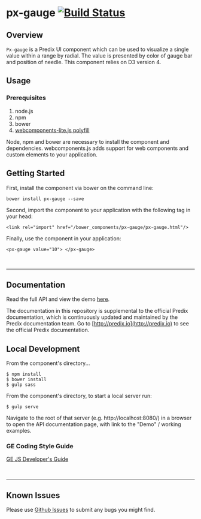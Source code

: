 # px-gauge [![Build Status](https://travis-ci.org/PredixDev/px-gauge.svg?branch=master)](https://travis-ci.org/PredixDev/px-gauge)

## Overview

`Px-gauge` is a Predix UI component which can be used to visualize a single value within a range by radial. The value is presented by color of gauge bar and position of needle. This component relies on D3 version 4.

## Usage

### Prerequisites
1. node.js
2. npm
3. bower
4. [webcomponents-lite.js polyfill](https://github.com/webcomponents/webcomponentsjs)

Node, npm and bower are necessary to install the component and dependencies. webcomponents.js adds support for web components and custom elements to your application.

## Getting Started

First, install the component via bower on the command line:

```
bower install px-gauge --save
```

Second, import the component to your application with the following tag in your head:

```
<link rel="import" href="/bower_components/px-gauge/px-gauge.html"/>
```

Finally, use the component in your application:

```
<px-gauge value="10"> </px-gauge>
```

<br />
<hr />

## Documentation

Read the full API and view the demo [here](https://www.predix-ui.com/#/elements/vis/px-gauge).

The documentation in this repository is supplemental to the official Predix documentation, which is continuously updated and maintained by the Predix documentation team. Go to [http://predix.io](http://predix.io)  to see the official Predix documentation.


## Local Development

From the component's directory...

```
$ npm install
$ bower install
$ gulp sass
```

From the component's directory, to start a local server run:

```
$ gulp serve
```

Navigate to the root of that server (e.g. http://localhost:8080/) in a browser to open the API documentation page, with link to the "Demo" / working examples.

### GE Coding Style Guide
[GE JS Developer's Guide](https://github.com/GeneralElectric/javascript)

<br />
<hr />

## Known Issues

Please use [Github Issues](https://github.com/PredixDev/px-gauge/issues) to submit any bugs you might find.

